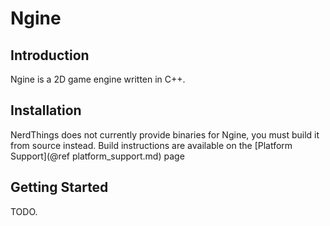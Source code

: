 Ngine
=====

## Introduction
Ngine is a 2D game engine written in C++.

## Installation
NerdThings does not currently provide binaries for Ngine, you must build it from source instead.
Build instructions are available on the [Platform Support](@ref platform_support.md)
 page

## Getting Started
TODO.

